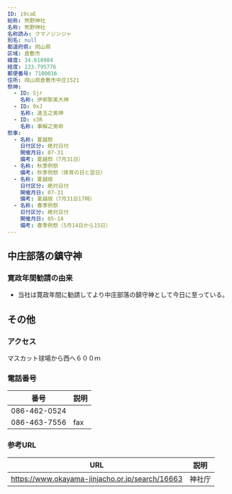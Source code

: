 ```yaml
---
ID: i9caE
総称: 熊野神社
名称: 熊野神社
名称読み: クマノジンジャ
別名: null
都道府県: 岡山県
区域: 倉敷市
緯度: 34.618984
経度: 133.795776
郵便番号: 7100016
住所: 岡山県倉敷市中庄1521
祭神:
  - ID: Sjr
    名称: 伊邪那美大神
  - ID: 9xJ
    名称: 速玉之男神
  - ID: x3R
    名称: 事解之男命
祭事:
  - 名称: 夏越祭
    日付区分: 絶対日付
    開催月日: 07-31
    備考: 夏越祭（7月31日）
  - 名称: 秋季例祭
    備考: 秋季例祭（体育の日と翌日）
  - 名称: 夏越祓
    日付区分: 絶対日付
    開催月日: 07-31
    備考: 夏越祓（7月31日17時）
  - 名称: 春季例祭
    日付区分: 絶対日付
    開催月日: 05-14
    備考: 春季例祭（5月14日から15日）
---
```


## 中庄部落の鎮守神

### 寛政年間勧請の由来

- 当社は寛政年間に勧請してより中庄部落の鎮守神として今日に至っている。

## その他

### アクセス

マスカット球場から西へ６００ｍ

### 電話番号

| 番号         | 説明 |
| ------------ | ---- |
| 086-462-0524 |      |
| 086-463-7556 | fax  |

### 参考URL

| URL                                             | 説明   |
| ----------------------------------------------- | ------ |
| https://www.okayama-jinjacho.or.jp/search/16663 | 神社庁 |

